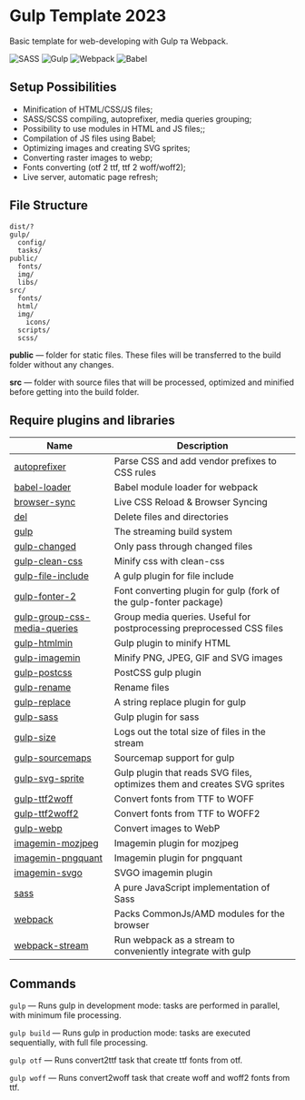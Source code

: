 # Gulp Template 2023

Basic template for web-developing with Gulp та Webpack.

![SASS](https://img.shields.io/badge/SASS-hotpink.svg?style=for-the-badge&logo=SASS&logoColor=white)
![Gulp](https://img.shields.io/badge/GULP-%23CF4647.svg?style=for-the-badge&logo=gulp&logoColor=white)
![Webpack](https://img.shields.io/badge/webpack-%238DD6F9.svg?style=for-the-badge&logo=webpack&logoColor=black)
![Babel](https://img.shields.io/badge/Babel-F9DC3e?style=for-the-badge&logo=babel&logoColor=black)

## Setup Possibilities

- Minification of HTML/CSS/JS files;
- SASS/SCSS compiling, autoprefixer, media queries grouping;
- Possibility to use modules in HTML and JS files;; 
- Compilation of JS files using Babel;
- Optimizing images and creating SVG sprites; 
- Converting raster images to webp;
- Fonts converting (otf 2 ttf, ttf 2 woff/woff2); 
- Live server, automatic page refresh;

## File Structure
```
dist/?
gulp/  
  config/  
  tasks/  
public/
  fonts/
  img/
  libs/
src/  
  fonts/
  html/
  img/
    icons/
  scripts/
  scss/
```

**public** — folder for static files. These files will be transferred to the build folder without any changes. 

**src** — folder with source files that will be processed, optimized and minified before getting into the build folder.
## Require plugins and libraries

| Name | Description |
| ----------- | ----------- |
| [autoprefixer](https://www.npmjs.com/package/autoprefixer) | Parse CSS and add vendor prefixes to CSS rules |
| [babel-loader](https://www.npmjs.com/package/babel-loader) | Babel module loader for webpack |
| [browser-sync](https://www.npmjs.com/package/browser-sync) | Live CSS Reload & Browser Syncing |
| [del](https://www.npmjs.com/package/del) | Delete files and directories |
| [gulp](https://www.npmjs.com/package/gulp) | The streaming build system |
| [gulp-changed](https://www.npmjs.com/package/gulp-changed) | Only pass through changed files |
| [gulp-clean-css](https://www.npmjs.com/package/gulp-clean-css) | Minify css with clean-css |
| [gulp-file-include](https://www.npmjs.com/package/gulp-file-include) | A gulp plugin for file include |
| [gulp-fonter-2]() | Font converting plugin for gulp (fork of the gulp-fonter package) | 
| [gulp-group-css-media-queries](https://www.npmjs.com/package/gulp-group-css-media-queries) | Group media queries. Useful for postprocessing preprocessed CSS files |
| [gulp-htmlmin](https://www.npmjs.com/package/gulp-htmlmin) | Gulp plugin to minify HTML |
| [gulp-imagemin](https://www.npmjs.com/package/gulp-imagemin) | Minify PNG, JPEG, GIF and SVG images |
| [gulp-postcss](https://www.npmjs.com/package/gulp-postcss) | PostCSS gulp plugin |
| [gulp-rename](https://www.npmjs.com/package/gulp-rename) | Rename files |
| [gulp-replace](https://www.npmjs.com/package/gulp-replace) | A string replace plugin for gulp |
| [gulp-sass](https://www.npmjs.com/package/gulp-sass) | Gulp plugin for sass |
| [gulp-size](https://www.npmjs.com/package/gulp-size) | Logs out the total size of files in the stream |
| [gulp-sourcemaps](https://www.npmjs.com/package/gulp-sourcemaps) | Sourcemap support for gulp |
| [gulp-svg-sprite](https://www.npmjs.com/package/gulp-svg-sprite) | Gulp plugin that reads SVG files, optimizes them and creates SVG sprites |
| [gulp-ttf2woff](https://www.npmjs.com/package/gulp-ttf2woff) | Convert fonts from TTF to WOFF |
| [gulp-ttf2woff2](https://www.npmjs.com/package/gulp-ttf2woff2) |Convert fonts from TTF to WOFF2 |
| [gulp-webp](https://www.npmjs.com/package/gulp-webp) | Convert images to WebP |
| [imagemin-mozjpeg](https://www.npmjs.com/package/imagemin-mozjpeg) | Imagemin plugin for mozjpeg |
| [imagemin-pngquant](https://www.npmjs.com/package/imagemin-pngquant) | Imagemin plugin for pngquant |
| [imagemin-svgo](https://www.npmjs.com/package/imagemin-svgo) | SVGO imagemin plugin |
| [sass](https://www.npmjs.com/package/sass) | A pure JavaScript implementation of Sass |
| [webpack](https://www.npmjs.com/package/webpack) | Packs CommonJs/AMD modules for the browser |
| [webpack-stream](https://www.npmjs.com/package/webpack-stream) | Run webpack as a stream to conveniently integrate with gulp |

## Commands

`gulp` — Runs gulp in development mode: tasks are performed in parallel, with minimum file processing.

`gulp build` — Runs gulp in production mode: tasks are executed sequentially, with full file processing. 

`gulp otf` — Runs convert2ttf task that create ttf fonts from otf.

`gulp woff` — Runs convert2woff task that create woff and woff2 fonts from ttf.
